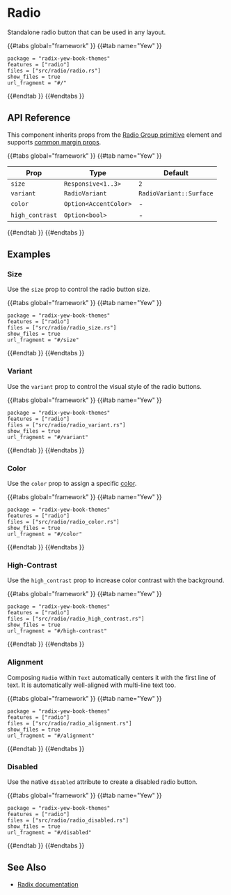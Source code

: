 # Radio

Standalone radio button that can be used in any layout.

{{#tabs global="framework" }}
{{#tab name="Yew" }}

```toml,trunk
package = "radix-yew-book-themes"
features = ["radio"]
files = ["src/radio/radio.rs"]
show_files = true
url_fragment = "#/"
```

{{#endtab }}
{{#endtabs }}

## API Reference

This component inherits props from the [Radio Group primitive](../../primitives/components/radio-group.md) element and supports [common margin props](../overview/layout.md#margin-props).

{{#tabs global="framework" }}
{{#tab name="Yew" }}

| Prop            | Type                  | Default                 |
| --------------- | --------------------- | ----------------------- |
| `size`          | `Responsive<1..3>`    | `2`                     |
| `variant`       | `RadioVariant`        | `RadioVariant::Surface` |
| `color`         | `Option<AccentColor>` | -                       |
| `high_contrast` | `Option<bool>`        | -                       |

{{#endtab }}
{{#endtabs }}

## Examples

### Size

Use the `size` prop to control the radio button size.

{{#tabs global="framework" }}
{{#tab name="Yew" }}

```toml,trunk
package = "radix-yew-book-themes"
features = ["radio"]
files = ["src/radio/radio_size.rs"]
show_files = true
url_fragment = "#/size"
```

{{#endtab }}
{{#endtabs }}

### Variant

Use the `variant` prop to control the visual style of the radio buttons.

{{#tabs global="framework" }}
{{#tab name="Yew" }}

```toml,trunk
package = "radix-yew-book-themes"
features = ["radio"]
files = ["src/radio/radio_variant.rs"]
show_files = true
url_fragment = "#/variant"
```

{{#endtab }}
{{#endtabs }}

### Color

Use the `color` prop to assign a specific [color](../theme/color.md).

{{#tabs global="framework" }}
{{#tab name="Yew" }}

```toml,trunk
package = "radix-yew-book-themes"
features = ["radio"]
files = ["src/radio/radio_color.rs"]
show_files = true
url_fragment = "#/color"
```

{{#endtab }}
{{#endtabs }}

### High-Contrast

Use the `high_contrast` prop to increase color contrast with the background.

{{#tabs global="framework" }}
{{#tab name="Yew" }}

```toml,trunk
package = "radix-yew-book-themes"
features = ["radio"]
files = ["src/radio/radio_high_contrast.rs"]
show_files = true
url_fragment = "#/high-contrast"
```

{{#endtab }}
{{#endtabs }}

### Alignment

Composing `Radio` within `Text` automatically centers it with the first line of text. It is automatically well-aligned with multi-line text too.

{{#tabs global="framework" }}
{{#tab name="Yew" }}

```toml,trunk
package = "radix-yew-book-themes"
features = ["radio"]
files = ["src/radio/radio_alignment.rs"]
show_files = true
url_fragment = "#/alignment"
```

{{#endtab }}
{{#endtabs }}

### Disabled

Use the native `disabled` attribute to create a disabled radio button.

{{#tabs global="framework" }}
{{#tab name="Yew" }}

```toml,trunk
package = "radix-yew-book-themes"
features = ["radio"]
files = ["src/radio/radio_disabled.rs"]
show_files = true
url_fragment = "#/disabled"
```

{{#endtab }}
{{#endtabs }}

## See Also

-   [Radix documentation](https://www.radix-ui.com/themes/docs/components/radio)
